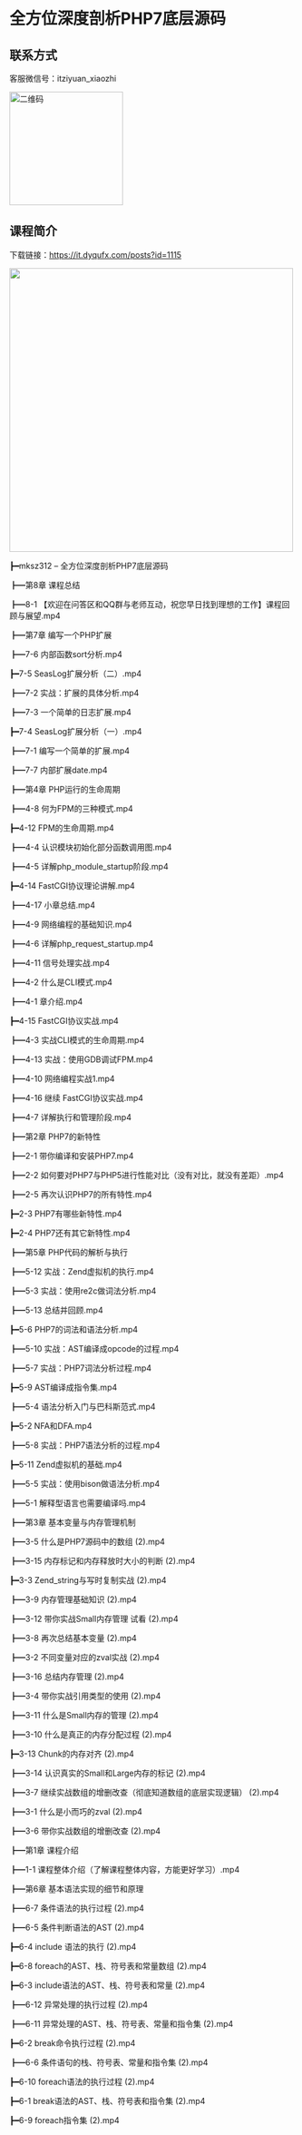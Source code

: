 # 全方位深度剖析PHP7底层源码

## 联系方式

客服微信号：itziyuan_xiaozhi

<img src="https://ziyuanyun.oss-cn-guangzhou.aliyuncs.com/common/20240614073449/666b82192834a.jpg" width="200" height="200" alt="二维码">

## 课程简介

下载链接：https://it.dyqufx.com/posts?id=1115

<img src="https://ziyuanyun.oss-cn-guangzhou.aliyuncs.com/yun/20240515153617/664465f183677.jpg" width="500" alt="">

  ┣━mksz312 &#8211; 全方位深度剖析PHP7底层源码

 ┣━第8章 课程总结

 ┣━8-1 【欢迎在问答区和QQ群与老师互动，祝您早日找到理想的工作】课程回顾与展望.mp4

 ┣━第7章 编写一个PHP扩展

 ┣━7-6 内部函数sort分析.mp4

 ┣━7-5 SeasLog扩展分析（二）.mp4

 ┣━7-2 实战：扩展的具体分析.mp4

 ┣━7-3 一个简单的日志扩展.mp4

 ┣━7-4 SeasLog扩展分析（一）.mp4

 ┣━7-1 编写一个简单的扩展.mp4

 ┣━7-7 内部扩展date.mp4

 ┣━第4章 PHP运行的生命周期

 ┣━4-8 何为FPM的三种模式.mp4

 ┣━4-12 FPM的生命周期.mp4

 ┣━4-4 认识模块初始化部分函数调用图.mp4

 ┣━4-5 详解php_module_startup阶段.mp4

 ┣━4-14 FastCGI协议理论讲解.mp4

 ┣━4-17 小章总结.mp4

 ┣━4-9 网络编程的基础知识.mp4

 ┣━4-6 详解php_request_startup.mp4

 ┣━4-11 信号处理实战.mp4

 ┣━4-2 什么是CLI模式.mp4

 ┣━4-1 章介绍.mp4

 ┣━4-15 FastCGI协议实战.mp4

 ┣━4-3 实战CLI模式的生命周期.mp4

 ┣━4-13 实战：使用GDB调试FPM.mp4

 ┣━4-10 网络编程实战1.mp4

 ┣━4-16 继续 FastCGI协议实战.mp4

 ┣━4-7 详解执行和管理阶段.mp4

 ┣━第2章 PHP7的新特性

 ┣━2-1 带你编译和安装PHP7.mp4

 ┣━2-2 如何要对PHP7与PHP5进行性能对比（没有对比，就没有差距）.mp4

 ┣━2-5 再次认识PHP7的所有特性.mp4

 ┣━2-3 PHP7有哪些新特性.mp4

 ┣━2-4 PHP7还有其它新特性.mp4

 ┣━第5章 PHP代码的解析与执行

 ┣━5-12 实战：Zend虚拟机的执行.mp4

 ┣━5-3 实战：使用re2c做词法分析.mp4

 ┣━5-13 总结并回顾.mp4

 ┣━5-6 PHP7的词法和语法分析.mp4

 ┣━5-10 实战：AST编译成opcode的过程.mp4

 ┣━5-7 实战：PHP7词法分析过程.mp4

 ┣━5-9 AST编译成指令集.mp4

 ┣━5-4 语法分析入门与巴科斯范式.mp4

 ┣━5-2 NFA和DFA.mp4

 ┣━5-8 实战：PHP7语法分析的过程.mp4

 ┣━5-11 Zend虚拟机的基础.mp4

 ┣━5-5 实战：使用bison做语法分析.mp4

 ┣━5-1 解释型语言也需要编译吗.mp4

 ┣━第3章 基本变量与内存管理机制

 ┣━3-5 什么是PHP7源码中的数组 (2).mp4

 ┣━3-15 内存标记和内存释放时大小的判断 (2).mp4

 ┣━3-3 Zend_string与写时复制实战 (2).mp4

 ┣━3-9 内存管理基础知识 (2).mp4

 ┣━3-12 带你实战Small内存管理 试看 (2).mp4

 ┣━3-8 再次总结基本变量 (2).mp4

 ┣━3-2 不同变量对应的zval实战 (2).mp4

 ┣━3-16 总结内存管理 (2).mp4

 ┣━3-4 带你实战引用类型的使用 (2).mp4

 ┣━3-11 什么是Small内存的管理 (2).mp4

 ┣━3-10 什么是真正的内存分配过程 (2).mp4

 ┣━3-13 Chunk的内存对齐 (2).mp4

 ┣━3-14 认识真实的Small和Large内存的标记 (2).mp4

 ┣━3-7 继续实战数组的增删改查（彻底知道数组的底层实现逻辑） (2).mp4

 ┣━3-1 什么是小而巧的zval (2).mp4

 ┣━3-6 带你实战数组的增删改查 (2).mp4

 ┣━第1章 课程介绍

 ┣━1-1 课程整体介绍（了解课程整体内容，方能更好学习）.mp4

 ┣━第6章 基本语法实现的细节和原理

 ┣━6-7 条件语法的执行过程 (2).mp4

 ┣━6-5 条件判断语法的AST (2).mp4

 ┣━6-4 include 语法的执行 (2).mp4

 ┣━6-8 foreach的AST、栈、符号表和常量数组 (2).mp4

 ┣━6-3 include语法的AST、栈、符号表和常量 (2).mp4

 ┣━6-12 异常处理的执行过程 (2).mp4

 ┣━6-11 异常处理的AST、栈、符号表、常量和指令集 (2).mp4

 ┣━6-2 break命令执行过程 (2).mp4

 ┣━6-6 条件语句的栈、符号表、常量和指令集 (2).mp4

 ┣━6-10 foreach语法的执行过程 (2).mp4

 ┣━6-1 break语法的AST、栈、符号表和指令集 (2).mp4

 ┣━6-9 foreach指令集 (2).mp4

  